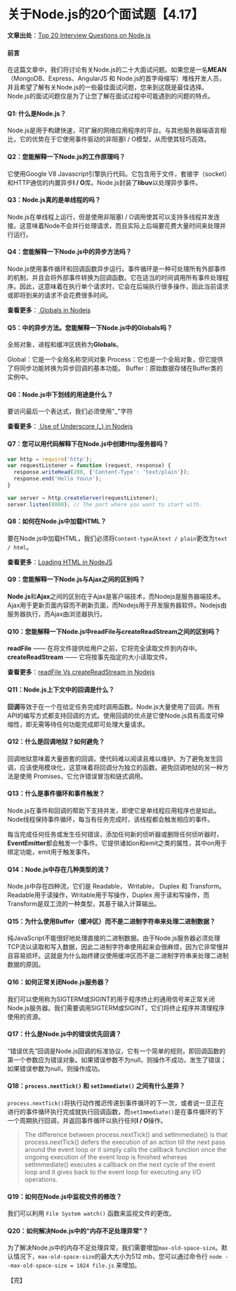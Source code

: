 # 关于Node.js的20个面试题【4.17】

**文章出处**：[Top 20 Interview Questions on Node.js](https://www.codingdefined.com/2017/04/top-20-interview-questions-on-nodejs.html)

#### 前言

在这篇文章中，我们将讨论有关Node.js的二十大面试问题。如果您是一名**MEAN**（MongoDB、Express、AngularJS 和 Node.js的首字母缩写）堆栈开发人员，并且希望了解有关Node.js的一些最佳面试问题，您来到这既是最佳选择。Node.js的面试问题仅是为了让您了解在面试过程中可能遇到的问题的特点。

#### Q1: 什么是Node.js？

Node.js是用于构建快速，可扩展的网络应用程序的平台。与其他服务器端语言相比，它的优势在于它使用事件驱动的非阻塞I / O模型，从而使其轻巧高效。

#### Q2：您能解释一下Node.js的工作原理吗？

它使用Google V8 Javascript引擎执行代码。它包含用于文件，套接字（socket）和HTTP通信的内置异步**I / O**库。Node.js封装了**libuv**以处理异步事件。

#### Q3：Node.js真的是单线程的吗？

Node.js在单线程上运行，但是使用非阻塞I / O调用使其可以支持多线程并发连接。这意味着Node不会并行处理请求，而且实际上后端要花费大量时间来处理并行运行。

#### Q4：您能解释一下Node.js中的异步方法吗？

Node.js使用事件循环和回调函数异步运行。事件循环是一种可处理所有外部事件的机制，并且会将外部事件转换为回调函数。它在适当的时间调用所有事件处理程序。因此，这意味着在执行单个请求时，它会在后端执行很多操作，因此当前请求或即将到来的请求不会花费很多时间。

**查看更多**：[ Globals in Nodejs](https://www.codingdefined.com/2014/06/nodejs-asynchronous-approach.html)

#### Q5：中的异步方法。您能解释一下Node.js中的**Globals**吗？

全局对象，进程和缓冲区统称为**Globals**。

Global：它是一个全局名称空间对象
Process：它也是一个全局对象，但它提供了将同步功能转换为异步回调的基本功能。
Buffer：原始数据存储在Buffer类的实例中。

#### Q6：Node.js中下划线的用途是什么？

要访问最后一个表达式，我们必须使用"_"字符

**查看更多**：[ Use of Underscore (_) in Nodejs ](https://www.codingdefined.com/2014/06/use-of-underscore-in-nodejs.html)

#### Q7：您可以用代码解释下在Node.js中创建Http服务器吗？

```js
var http = require('http');
var requestListener = function (request, response) {
  response.writeHead(200, {'Content-Type': 'text/plain'});
  response.end('Hello You\n');
}

var server = http.createServer(requestListener);
server.listen(8080); // The port where you want to start with.
```

#### Q8：如何在Node.js中加载HTML？

要在Node.js中加载HTML，我们必须将`Content-type`从`text / plain`更改为`text / html`。

**查看更多**：[Loading HTML in NodeJS](https://www.codingdefined.com/2014/06/loading-html-in-nodejs.html)

#### Q9：您能解释一下Node.js与Ajax之间的区别吗？ 

**Node.js**和**Ajax**之间的区别在于Ajax是客户端技术，而Nodejs是服务器端技术。Ajax用于更新页面内容而不刷新页面，而Nodejs用于开发服务器软件。Nodejs由服务器执行，而Ajax由浏览器执行。

#### Q10：您能解释一下Node.js中**readFile**与**createReadStream**之间的区别吗？

**readFile** —— 在将文件提供给用户之前，它将完全读取文件到内存中。
**createReadStream** —— 它将按事先指定的大小读取文件。

**查看更多**：[readFile Vs createReadStream in Nodejs](https://www.codingdefined.com/2014/07/readfile-vs-createreadstream-in-nodejs.html)

#### Q11：Node.js上下文中的**回调**是什么？

**回调**等效于在一个在给定任务完成时调用函数。Node.js大量使用了回调，所有API的编写方式都支持回调的方式。使用回调的优点是它使Node.js具有高度可伸缩性，即无需等待任何功能完成即可处理大量请求。 

#### Q12：什么是回调地狱？如何避免？

回调地狱意味着大量嵌套的回调，使代码难以阅读且难以维护。为了避免发生回调，应该使用模块化，这意味着将回调分为独立的函数。避免回调地狱的另一种方法是使用 Promises，它允许错误冒泡和链式调用。

#### Q13：什么是事件循环和事件触发？

Node.js在事件和回调的帮助下支持并发，即使它是单线程应用程序也是如此。Node线程保持事件循环，每当有任务完成时，该线程都会触发相应的事件。

每当完成任何任务或发生任何错误，添加任何新的侦听器或删除任何侦听器时，**EventEmitter**都会触发一个事件。它提供诸如on和emit之类的属性，其中on用于绑定功能，emit用于触发事件。

#### Q14：Node.js中存在几种类型的流？

Node.js中存在四种流，它们是 Readable，  Writable，  Duplex 和 Transform。Readable用于读操作，Writable用于写操作，Duplex 用于读和写操作，而Transform是双工流的一种类型，其基于输入计算输出。

#### Q15：为什么使用**Buffer**（缓冲区）而不是二进制字符串来处理二进制数据？

纯JavaScript不能很好地处理直接的二进制数据。由于Node.js服务器必须处理TCP流以读取和写入数据，因此二进制字符串使用起来会很麻烦，因为它非常慢并且容易损坏。这就是为什么始终建议使用缓冲区而不是二进制字符串来处理二进制数据的原因。

#### Q16：如何正常关闭Node.js服务器？

我们可以使用称为SIGTERM或SIGINT的用于程序终止的通用信号来正常关闭Node.js服务器。我们需要调用SIGTERM或SIGINT，它们将终止程序并清理程序使用的资源。

#### Q17：什么是Node.js中的错误优先回调？

 “错误优先”回调是Node.js回调的标准协议，它有一个简单的规则，即回调函数的第一个参数应为错误对象。如果错误参数不为null，则操作不成功，发生了错误；如果错误参数为null，则操作成功。

#### Q18：`process.nextTick()` 和 `setImmediate()` 之间有什么差异？ 

`process.nextTick()`将执行动作推迟传递到事件循环的下一次，或者说一旦正在进行的事件循环执行完成就执行回调函数，而`setImmediate()`是在事件循环的下一个周期执行回调，并返回事件循环以执行任何**I / O**操作。

> The difference between process.nextTick() and setImmediate() is that process.nextTick() defers the execution of an action till the next pass around the event loop or it simply calls the callback function once the ongoing execution of the event loop is finished whereas setImmediate() executes a callback on the next cycle of the event loop and it gives back to the event loop for executing any I/O operations.

#### Q19：如何在Node.js中监视文件的修改？

我们可以利用 `File System watch()` 函数来监视文件的更改。

#### Q20：如何解决Node.js中的“内存不足处理异常”？

为了解决Node.js中的内存不足处理异常，我们需要增加`max-old-space-size`。默认情况下，`max-old-space-size`的最大大小为512 mb，您可以通过命令行 `node --max-old-space-size = 1024 file.js` 来增加。

【完】